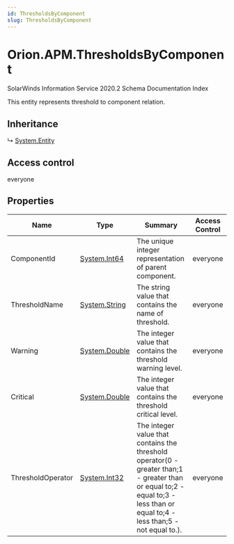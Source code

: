 ```yaml
---
id: ThresholdsByComponent
slug: ThresholdsByComponent
---
```


# Orion.APM.ThresholdsByComponent

SolarWinds Information Service 2020.2 Schema Documentation Index

This entity represents threshold to component relation.

## Inheritance

↳ [System.Entity](./../System/Entity)

## Access control

everyone

## Properties

| Name | Type | Summary | Access Control |
| ------ | ------ | ------ | ------ |
| ComponentId | [System.Int64](https://docs.microsoft.com/en-us/dotnet/api/system.int64) | The unique integer representation of parent component. | everyone |
| ThresholdName | [System.String](https://docs.microsoft.com/en-us/dotnet/api/system.string) | The string value that contains the name of threshold. | everyone |
| Warning | [System.Double](https://docs.microsoft.com/en-us/dotnet/api/system.double) | The integer value that contains the threshold warning level. | everyone |
| Critical | [System.Double](https://docs.microsoft.com/en-us/dotnet/api/system.double) | The integer value that contains the threshold critical level. | everyone |
| ThresholdOperator | [System.Int32](https://docs.microsoft.com/en-us/dotnet/api/system.int32) | The integer value that contains the threshold operator(0 -greater than;1 - greater than or equal to;2 - equal to;3 - less than or equal to;4 - less than;5 - not equal to.). | everyone |


